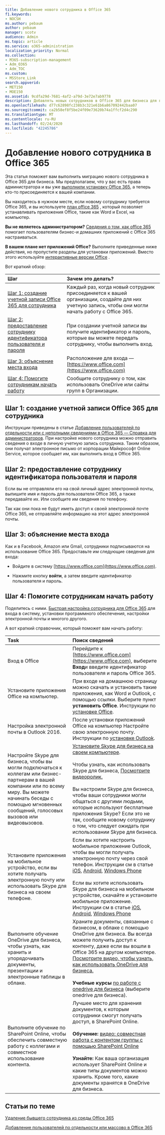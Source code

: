 ```yaml
---
title: Добавление нового сотрудника в Office 365
f1.keywords:
- NOCSH
ms.author: pebaum
author: pebaum
manager: scotv
audience: Admin
ms.topic: article
ms.service: o365-administration
localization_priority: Normal
ms.collection:
- M365-subscription-management
- Adm_O365
- Adm_TOC
ms.custom:
- MSStore_Link
search.appverid:
- MET150
- MOE150
ms.assetid: 9cdfa29d-7681-4af2-a79d-3e72e7ab9778
description: Добавлять новых сотрудников в Office 365 для бизнеса для приложений электронной почты, Skype и Office.
ms.openlocfilehash: d77c62898fc238b3c321e61b6a867092442baa07
ms.sourcegitcommit: ca2b58ef8f5be24f09e73620b74a1ffcf2d4c290
ms.translationtype: MT
ms.contentlocale: ru-RU
ms.lasthandoff: 02/24/2020
ms.locfileid: "42245786"
---
```

# <a name="add-a-new-employee-to-office-365"></a>Добавление нового сотрудника в Office 365

Эта статья поможет вам выполнить миграцию нового сотрудника в Office 365 для бизнеса. Мы предполагаем, что у вас есть права администратора и вы уже [выполнили установку Office 365](../setup/setup.md), а теперь кто-то присоединяется к вашей компании.
  
Вы находитесь в нужном месте, если новому сотруднику требуется Office 365, и вы используете [план office 365](https://products.office.com/business/compare-office-365-for-business-plans) , который позволяет устанавливать приложения Office, такие как Word и Excel, на компьютер. 
  
 **Вы не являетесь администратором?** [Сведения о том, как office 365](https://support.office.com/article/9b7306d3-8d61-4794-bb6f-6520f65956d9.aspx) помогает пользователям бизнес-и домашних приложений с Office 365 настраиваться. 
  
 **В вашем плане нет приложений Office?** Выполните приведенные ниже действия, но пропустите разделы для установки приложений. Вместо этого используйте [интерактивные версии Office](https://support.office.com/article/91a4ec74-67fe-4a84-a268-f6bdf3da1804.aspx) . 
  
Вот краткий обзор: 
  
|**Шаг**|**Зачем это делать?**|
|:-----|:-----|
|[Шаг 1: создание учетной записи Office 365 для сотрудника](#step-1-create-an-office-365-account-for-the-employee) <br/> |Каждый раз, когда новый сотрудник присоединяется к вашей организации, создайте для них учетную запись, чтобы они могли начать работу с Office 365.  <br/> |
|[Шаг 2: предоставление сотруднику идентификатора пользователя и пароля](#step-2-give-the-employee-their-user-id-and-password) <br/> |При создании учетной записи вы получите идентификатор и пароль, которые вы можете передать сотруднику, чтобы выполнить вход.  <br/> |
|[Шаг 3: объяснение места входа](#step-3-explain-where-to-sign-in) <br/> |Расположение для входа —[https://www.office.com](https://www.office.com) <br/> |
|[Шаг 4: Помогите сотрудникам начать работу](#step-4-help-your-employee-get-started) <br/> |Сообщите сотруднику о том, как использовать OneDrive или сайты групп в Организации.  <br/> |
   
## <a name="step-1-create-an-office-365-account-for-the-employee"></a>Шаг 1: создание учетной записи Office 365 для сотрудника


Инструкции приведены в статье [Добавление пользователей по отдельности или с неполными сведениями в Office 365 — Справка для администраторов](add-users.md). При настройке нового сотрудника можно отправить сведения о входе в личную учетную запись сотрудника. Таким образом, они получат электронное письмо от корпорации Майкрософт Online Service, которое сообщает им, как выполнить вход в Office 365.
  
## <a name="step-2-give-the-employee-their-user-id-and-password"></a>Шаг 2: предоставление сотруднику идентификатора пользователя и пароля


Если вы не отправляли его на свой личный адрес электронной почты, выпишите имя и пароль для пользователя Office 365, а также передавайте их. Или сообщите им сведения по телефону.
  
Так как они пока не будут иметь доступ к своей электронной почте Office 365, не отправляйте информацию на этот адрес электронной почты.
  
## <a name="step-3-explain-where-to-sign-in"></a>Шаг 3: объяснение места входа 


Как и в Facebook, Amazon или Gmail, сотрудники подписываются на использование Office 365. Предоставьте им следующие сведения для входа:
  
- Войдите в систему [https://www.office.com](https://www.office.com).
    
- Нажмите кнопку **войти**, а затем введите идентификатор пользователя и пароль.
    
## <a name="step-4-help-your-employee-get-started"></a>Шаг 4: Помогите сотрудникам начать работу


Поделитесь с ними. [Быстрая настройка сотрудника для Office 365](https://support.office.com/article/69cd80a8-56b8-436f-aa1f-2d2a3cc51060) для входа в систему, установки программного обеспечения, настройки электронной почты и многого другого. 
  
А вот краткий справочник, который поможет вам начать работу:
  
|**Task**|**Поиск сведений**|
|:-----|:-----|
|Вход в Office  <br/> |Перейдите к [https://www.office.com](https://www.office.com), выберите **Вход**и введите идентификатор пользователя и пароль Office 365.  <br/> |
|Установите приложения Office на компьютер.  <br/><br/> |При входе на домашнюю страницу можно скачать и установить такие приложения, как Word и Outlook, с помощью ссылки.  Выберите пункт **установить Office**.         Инструкции по [установке Office](https://support.office.com/article/4414eaaf-0478-48be-9c42-23adc4716658.aspx).  <br/> |
|Настройка электронной почты в Outlook 2016.  <br/> |После установки приложений Office на компьютер Настройте свою электронную почту. Инструкции по [установке Outlook](https://support.office.com/article/6e27792a-9267-4aa4-8bb6-c84ef146101b.aspx).  <br/> |
|Настройте Skype для бизнеса, чтобы вы могли подключаться к коллегам или бизнес-партнерам в вашей компании или по всему миру. Вы можете начинать беседы с помощью мгновенных сообщений, голосовых вызовов или видеовызовов.  <br/> |[Установите Skype для бизнеса на своем компьютере](https://support.office.com/article/8a0d4da8-9d58-44f9-9759-5c8f340cb3fb.aspx).  <br/> <br/>Чтобы узнать, как использовать Skype для бизнеса, [Посмотрите видеоролик.](https://support.office.com/article/3a21eca4-434d-41f1-ab06-3d4a268573b7.aspx) <br/> <br/>Вы настроили Skype для бизнеса, чтобы ваши сотрудники могли общаться с другими людьми, которые используют бесплатные приложения Skype? Если это не так, сообщите новому сотруднику о том, что следует ожидать при использовании Skype для бизнеса.  <br/> |
|Установите приложения на мобильное устройство, если вы хотите получать электронную почту или использовать Skype для бизнеса на своем телефоне.  <br/> |Если вы хотите настроить мобильное приложение Outlook, чтобы вы могли получать электронную почту через свой телефон. Инструкции см в статье [iOS](https://support.office.com/article/b2de2161-cc1d-49ef-9ef9-81acd1c8e234.aspx), [Android](https://support.office.com/article/886db551-8dfa-4fd5-b835-f8e532091872.aspx), [Windows Phone](https://support.office.com/article/181a112a-be92-49ca-ade5-399264b3d417.aspx) <br/> <br/>Если вы хотите использовать Skype для бизнеса на мобильном устройстве, скачайте и установите мобильное приложение. Инструкции см в статье [iOS](https://support.office.com/article/3239c8a3-cf55-4ff0-a967-5de51911c049.aspx), [Android](https://support.office.com/article/95be9226-2d72-4e94-8a17-bc3c9edf445b.aspx), [Windows Phone](https://support.office.com/article/52d8008e-ebf0-4b2a-afd9-f05614c8e9d7.aspx) <br/> |
|Выполните обучение OneDrive для бизнеса, чтобы узнать, как хранить и упорядочивать документы, презентации и электронные таблицы в облаке.  <br/> |Храните документы, связанные с бизнесом, в облаке с помощью OneDrive для бизнеса. Вы всегда можете получить доступ к контенту, даже если вы вошли в Office 365 на другом компьютере. [Посмотрите видео, чтобы узнать, как использовать OneDrive для бизнеса.](https://support.office.com/article/b30da4eb-ddd2-44b6-943b-e6fbfc6b8dde.aspx) <br/><br/> **Учебные курсы** [по работе с onedrive для бизнеса](https://support.office.com/article/1f608184-b7e6-43ca-8753-2ff679203132.aspx) (выберите onedrive для бизнеса).  <br/> |
|Выполните обучение по SharePoint Online, чтобы обеспечить совместную работу с коллегами и совместное использование контента.  <br/> |Лучшее место для хранения документов, к которым сотрудники смогут получать доступ, в SharePoint Online.  <br/> <br/>**Обучение:** [видео: совместная работа с контентом группы с помощью SharePoint Online](https://support.office.com/article/2dd9aeff-7749-4b78-9696-eb0f6267f1f5.aspx) <br/><br/> **Узнайте:** Как ваша организация использует SharePoint Online и какие типы документов можно хранить. Кроме того, какие документы хранятся в OneDrive для бизнеса.  <br/> |

   
## <a name="related-articles"></a>Статьи по теме


[Удаление бывшего сотрудника из среды Office 365](remove-former-employee.md)
  
[Добавление пользователей по отдельности или массово в Office 365](add-users.md)
  

